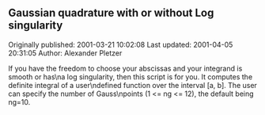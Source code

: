## Gaussian quadrature with or without Log singularity

Originally published: 2001-03-21 10:02:08
Last updated: 2001-04-05 20:31:05
Author: Alexander Pletzer

If you have the freedom to choose your abscissas and your integrand is smooth or has\na log singularity, then this script is for you. It computes the definite integral of a user\ndefined function over the interval [a, b]. The user can specify the number of Gauss\npoints (1 <= ng <= 12), the default being ng=10.